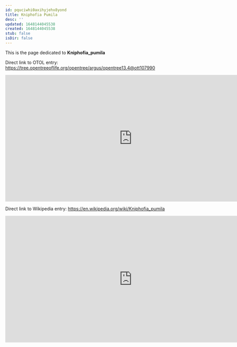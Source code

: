 ```yaml
---
id: pquciwhi0axihyjehx8yond
title: Kniphofia Pumila
desc: ''
updated: 1648144045538
created: 1648144045538
stub: false
isDir: false
---
```

This is the page dedicated to **Kniphofia_pumila**


Direct link to OTOL entry: https://tree.opentreeoflife.org/opentree/argus/opentree13.4@ott107990



<html>
    <body>
    <iframe src="https://tree.opentreeoflife.org/opentree/argus/opentree13.4@ott107990"
    width="800" height="400" frameborder="0" allowfullscreen> </iframe>
    </body>
</html>
    


Direct link to Wikipedia entry: https://en.wikipedia.org/wiki/Kniphofia_pumila



<html>
    <body>
    <iframe src="https://en.wikipedia.org/wiki/Kniphofia_pumila"
    width="800" height="400" frameborder="0" allowfullscreen> </iframe>
    </body>
</html>
    
